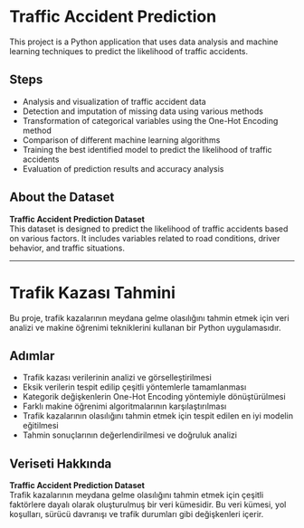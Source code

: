 # Traffic Accident Prediction

This project is a Python application that uses data analysis and machine learning techniques to predict the likelihood of traffic accidents.

## Steps

- Analysis and visualization of traffic accident data
- Detection and imputation of missing data using various methods
- Transformation of categorical variables using the One-Hot Encoding method  
- Comparison of different machine learning algorithms  
- Training the best identified model to predict the likelihood of traffic accidents  
- Evaluation of prediction results and accuracy analysis  

## About the Dataset

**Traffic Accident Prediction Dataset**  
This dataset is designed to predict the likelihood of traffic accidents based on various factors. It includes variables related to road conditions, driver behavior, and traffic situations.


---

# Trafik Kazası Tahmini

Bu proje, trafik kazalarının meydana gelme olasılığını tahmin etmek için veri analizi ve makine öğrenimi tekniklerini kullanan bir Python uygulamasıdır.

## Adımlar

- Trafik kazası verilerinin analizi ve görselleştirilmesi
- Eksik verilerin tespit edilip çeşitli yöntemlerle tamamlanması
- Kategorik değişkenlerin One-Hot Encoding yöntemiyle dönüştürülmesi  
- Farklı makine öğrenimi algoritmalarının karşılaştırılması  
- Trafik kazalarının olasılığını tahmin etmek için tespit edilen en iyi modelin eğitilmesi  
- Tahmin sonuçlarının değerlendirilmesi ve doğruluk analizi  

## Veriseti Hakkında

**Traffic Accident Prediction Dataset**  
Trafik kazalarının meydana gelme olasılığını tahmin etmek için çeşitli faktörlere dayalı olarak oluşturulmuş bir veri kümesidir. Bu veri kümesi, yol koşulları, sürücü davranışı ve trafik durumları gibi değişkenleri içerir.

